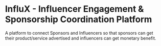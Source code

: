 # InfluX - Influencer Engagement & Sponsorship Coordination Platform
A platform to connect Sponsors and Influencers so that sponsors can get their product/service advertised and influencers can get monetary benefit.

